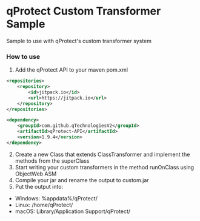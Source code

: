 
# qProtect Custom Transformer Sample
Sample to use with qProtect's custom transformer system

### How to use
 
 1.  Add the qProtect API to your maven pom.xml
```xml
<repositories>
    <repository>
        <id>jitpack.io</id>
        <url>https://jitpack.io</url>
    </repository>
</repositories>

<dependency>
    <groupId>com.github.qTechnologiesV2</groupId>
    <artifactId>qProtect-API</artifactId>
    <version>1.9.4</version>
</dependency>
```
2. Create a new Class that extends ClassTransformer and implement the methods from the superClass
3. Start writing your custom transformers in the method runOnClass using ObjectWeb ASM
4. Compile your jar and rename the output to custom.jar
5. Put the output into:
- Windows: %appdata%/qProtect/
- Linux: /home/qProtect/
- macOS: Library/Application Support/qProtect/

